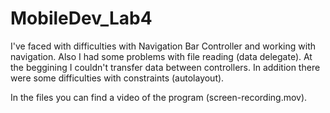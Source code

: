 # MobileDev_Lab4

I've faced with difficulties with Navigation Bar Сontroller and working with navigation. Also I had some problems with file reading (data delegate). At the beggining I couldn't transfer data between controllers. 
In addition there were some difficulties with constraints (autolayout).

In the files you can find a video of the program (screen-recording.mov).

